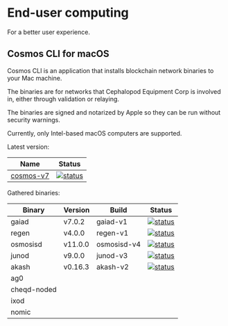 # End-user computing
For a better user experience.

## Cosmos CLI for macOS
Cosmos CLI is an application that installs blockchain network binaries to your Mac machine.

The binaries are for networks that Cephalopod Equipment Corp is involved in, either through validation
or relaying.

The binaries are signed and notarized by Apple so they can be run without security warnings.

Currently, only Intel-based macOS computers are supported.

Latest version:

| Name                                                                                          | Status |
|-----------------------------------------------------------------------------------------------|--------|
| [cosmos-v7](https://github.com/informalsystems/euc/releases/download/cosmos-v7/cosmos-v7.pkg) | [![status](https://github.com/informalsystems/euc/actions/workflows/appreleaser.yml/badge.svg)](https://github.com/informalsystems/euc/actions/workflows/appreleaser.yml) |


Gathered binaries:

| Binary   | Version | Build    | Status                                                                                                                                                                                     |
|----------|---------|----------|--------------------------------------------------------------------------------------------------------------------------------------------------------------------------------------------|
| gaiad    | v7.0.2  | gaiad-v1 | [![status](https://github.com/informalsystems/euc/actions/workflows/unitpacker.yml/badge.svg?branch=gaiad-v1)](https://github.com/informalsystems/euc/actions/workflows/unitpacker.yml)    |
| regen    | v4.0.0 | regen-v1 | [![status](https://github.com/informalsystems/euc/actions/workflows/unitpacker.yml/badge.svg?branch=regen-v1)](https://github.com/informalsystems/euc/actions/workflows/unitpacker.yml)    |
| osmosisd | v11.0.0 | osmosisd-v4 | [![status](https://github.com/informalsystems/euc/actions/workflows/unitpacker.yml/badge.svg?branch=osmosisd-v4)](https://github.com/informalsystems/euc/actions/workflows/unitpacker.yml) |
| junod    | v9.0.0 | junod-v3 | [![status](https://github.com/informalsystems/euc/actions/workflows/unitpacker.yml/badge.svg?branch=junod-v3)](https://github.com/informalsystems/euc/actions/workflows/unitpacker.yml)    |
| akash    | v0.16.3 | akash-v2 | [![status](https://github.com/informalsystems/euc/actions/workflows/unitpacker.yml/badge.svg)](https://github.com/informalsystems/euc/actions/workflows/unitpacker.yml)                         |
| ag0      | | | |
| cheqd-noded | | | |
| ixod | | | |
| nomic | | | |